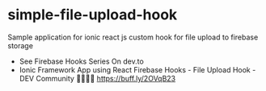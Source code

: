 # simple-file-upload-hook
Sample application for ionic react js custom hook for file upload to firebase storage
- See Firebase Hooks Series On dev.to 
- Ionic Framework App using React Firebase Hooks - File Upload Hook - DEV Community 👩‍💻👨‍💻 https://buff.ly/2OVqB23

